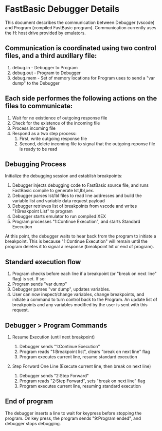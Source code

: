 # FastBasic Debugger Details

This document describes the communication between Debugger (vscode) and Program (compiled FastBasic program). Communication currently uses the H: host drive provided by emulators.

## Communication is coordinated using two control files, and a third auxillary file:
1. debug.in  - Debugger to Program 
2. debug.out - Program to Debugger
3. debug.mem - Set of memory locations for Program uses to send a "var dump" to the Debugger

## Each side performes the following actions on the files to communicate:
1. Wait for no existience of outgoing response file
2. Check for the existence of the incoming file
3. Process incoming file
4. Respond as a two step process:
    1. First, write outgoing response file
    2. Second, delete incoming file to signal that the outgoing reponse file is ready to be read


## Debugging Process

Initialize the debugging session and establish breakpoints:

1. Debugger injects debugging code to FastBasic source file, and runs FastBasic compile to generate lst,lbl,xex.
3. Debugger parses lst/lbl files to read line addresses and build the variable list and variable data request payload
4. Debugger retrieves list of breakpoints from vscode and writes "1:Breakpoint List" to program
5. Debugger starts emulator to run compiled XEX
6. Program processes "1:Continue Execution", and starts Standard Execution

At this point, the debugger waits to hear back from the program to initiate a breakpoint.
This is because "1:Continue Execution" will remain until the program deletes it to signal a response (breakpoint hit or end of program).

## Standard execution flow
1. Program checks before each line if a breakpoint (or "break on next line" flag) is set. If so:
2. Program sends "var dump"
3. Debugger parses "var dump", updates variables.
4. User can now inspect/change variables, change breakpoints, and initiate a command to turn
control back to the Program. An update list of breakpoints and any variables modified by the user is sent
with this request.

## Debugger > Program Commands
1. Resume Execution (until next breakpoint)
    1. Debugger sends "1:Continue Execution"
    2. Program reads "1:Breakpoint list", clears "break on next line" flag
    3. Program executes current line, resume standard execution

2. Step Forward One Line (Execute current line, then break on next line)
    1. Debugger sends "2:Step Forward"
    2. Program reads "2:Step Forward", sets "break on next line" flag
    3. Program executes current line, resuming standard execution


## End of program
The debugger inserts a line to wait for keypress before stopping the program.
On key press, the program sends "9:Program ended", and debugger stops debugging.